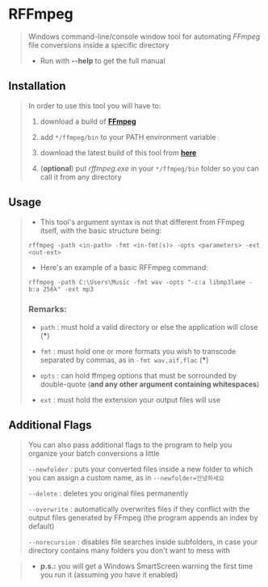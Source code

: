 # RFFmpeg

> Windows command-line/console window tool for automating *FFmpeg* file conversions inside a specific directory
>
> - Run with **--help** to get the full manual



## Installation
 
> In order to use this tool you will have to:
> 
> 1. download a build of [**FFmpeg**](https://ffmpeg.org/download.html)
> 
> 2. add `*/ffmpeg/bin` to your PATH environment variable
> 
> 3. download the latest build of this tool from [**here**](https://github.com/cyanide0081/rffmpeg/releases)
> 
> 4. (**optional**) put *rffmpeg.exe* in your `*/ffmpeg/bin` folder so you can call it from any directory



## Usage

> - This tool's argument syntax is not that different from FFmpeg itself, with the basic structure being:
> 
> `rffmpeg -path <in-path> -fmt <in-fmt(s)> -opts <parameters> -ext <out-ext>`
>
> - Here's an example of a basic RFFmpeg command:
>
> `rffmpeg -path C:\Users\Music -fmt wav -opts "-c:a libmp3lame -b:a 256k" -ext mp3`
>
> ### Remarks:
>
> - `path` : must hold a valid directory or else the application will close (__*__)
>
> - `fmt`  : must hold one or more formats you wish to transcode separated by commas,
>            as in `-fmt wav,aif,flac` (__*__)
>
> - `opts` : can hold ffmpeg options that must be sorrounded by double-quote
>            (**and any other argument containing whitespaces**)
>
> - `ext`  : must hold the extension your output files will use



## Additional Flags

> You can also pass additional flags to the program to help you organize your batch conversions a little
>
> `--newfolder`   : puts your converted files inside a new folder to which you can assign a custom name,
>                   as in `--newfolder=안녕하세요`
>
> `--delete`      : deletes you original files permanently
>
> `--overwrite`   : automatically overwrites files if they conflict with the output files generated by FFmpeg
>                  (the program appends an index by default)
>
> `--norecursion` : disables file searches inside subfolders, in case your directory contains many folders you
>                   don't want to mess with



> - **p.s.:** you will get a Windows SmartScreen warning the first time you run it (assuming you have it enabled) 